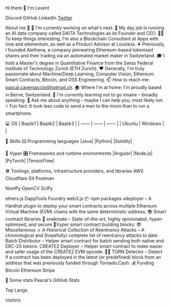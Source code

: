 Hi there 👋 I'm Levent

Discord GitHub LinkedIn    [Twitter](https://www.twitter/uyumakistiyoree.com)

About me 💯
🔭 I'm currently working on what's next.
🔧 My day job is running an AI data company called DAITA Technologies as its Founder and CEO.
👨‍💻 To keep things interesting, I'm also a Blockchain Consultant at Apps with love and elementum, as well as a Product Advisor at Lossless.
➕ Previously, I founded Alethena, a company pioneering Ethereum-based tokenised shares and their trading via an automated market maker in Switzerland.
🎓 I hold a Master's degree in Quantitative Finance from the Swiss Federal Institute of Technology Zurich (ETH Zurich).
❤️ Generally, I'm truly passionate about Machine/Deep Learning, Computer Vision, Ethereum Smart Contracts, Bitcoin, and OSS Engineering.
📫 How to reach me: pascal.caversaccio@hotmail.ch.
🏠 Where I'm at home: I'm proudly based in Berne, Switzerland.
🌱 I'm currently learning not to go insane – broadly speaking.
💬 Ask me about anything – maybe I can help you; most likely not.
⚡ Fun fact: It took less code to send a man to the moon than to run a smartphone.

💻 OS
| Başlık1 | Başlık2 | Başlık3 |
| —— | —— | —— |
| Ubuntu | Windows | |

🎯 Skills
⌨️ Programming languages
|Java| |Python| |Solidity| 

🐍 Vyper
🎛 Frameworks and runtime environments
|Angular| |Node.js| |PyTorch| |TensorFlow|



🛠 Toolings, platforms, infrastructure providers, and libraries
AWS Cloudflare Git Postman

NumPy OpenCV SciPy

ethers.js
DappTools
Foundry
web3.js
📦 npm packages
xdeployer – A Hardhat plugin to deploy your smart contracts across multiple Ethereum Virtual Machine (EVM) chains with the same deterministic address.
📚 Smart contract libraries
🐍 snekmate – State-of-the-art, highly opinionated, hyper-optimised, and secure 🐍Vyper smart contract building blocks.
😎 Miscellaneous
⚔️ A Historical Collection of Reentrancy Attacks – A chronological and (hopefully) complete list of reentrancy attacks to date.
Batch Distributor – Helper smart contract for batch sending both native and ERC-20 tokens.
CREATE2 Deployer – Helper smart contract to make easier and safer usage of the CREATE2 EVM opcode.
🕵️‍♂️ TORN Detector – Detect if a contract has been deployed in the latest (or predefined) block from an address that was previously funded through Tornado.Cash.
💰 Funding
Bitcoin Ethereum Stripe

🔎 Some stats
Pascal's GitHub Stats

Top Langs

visitors
